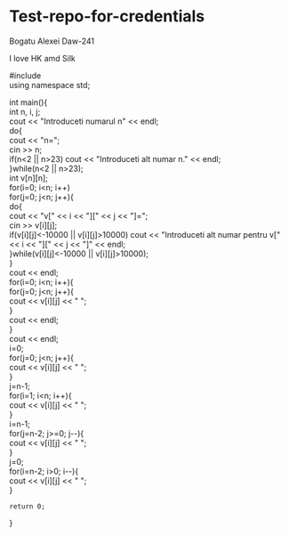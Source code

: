 # Test-repo-for-credentials
Bogatu Alexei Daw-241

I love HK amd Silk
  
#include <iostream>  
using namespace std;  
  
int main(){  
    int n, i, j;  
    cout << "Introduceti numarul n" << endl;  
    do{  
        cout << "n=";  
        cin >> n;  
        if(n<2 || n>23)  cout << "Introduceti alt numar n." << endl;  
    }while(n<2 || n>23);  
    int v[n][n];   
    for(i=0; i<n; i++)  
    for(j=0; j<n; j++){  
        do{  
            cout << "v[" << i << "][" << j << "]=";  
            cin >> v[i][j];  
            if(v[i][j]<-10000 || v[i][j]>10000) cout << "Introduceti alt numar pentru v[" << i << "][" << j << "]" << endl;  
        }while(v[i][j]<-10000 || v[i][j]>10000);  
    }  
    cout << endl;  
    for(i=0; i<n; i++){  
        for(j=0; j<n; j++){  
            cout << v[i][j] << " ";  
        }  
        cout << endl;  
    }  
    cout << endl;  
    i=0;  
    for(j=0; j<n; j++){  
        cout << v[i][j] << " ";  
    }  
    j=n-1;  
    for(i=1; i<n; i++){  
        cout << v[i][j] << " ";  
    }  
    i=n-1;  
    for(j=n-2; j>=0; j--){  
        cout << v[i][j] << " ";  
    }  
    j=0;  
    for(i=n-2; i>0; i--){  
        cout << v[i][j] << " ";  
    }  
      
    return 0;  
}  
  
